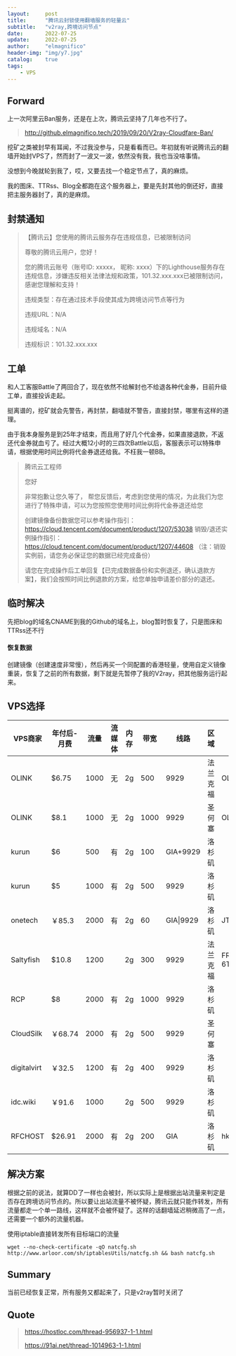 ```yaml
---
layout:     post
title:      "腾讯云封锁使用翻墙服务的轻量云"
subtitle:   "v2ray,跨境访问节点"
date:       2022-07-25
update:     2022-07-25
author:     "elmagnifico"
header-img: "img/y7.jpg"
catalog:    true
tags:
    - VPS
---
```


## Forward

上一次阿里云Ban服务，还是在上次，腾讯云坚持了几年也不行了。

> http://github.elmagnifico.tech/2019/09/20/V2ray-Cloudfare-Ban/

挖矿之类被封早有耳闻，不过我没参与，只是看看而已。年初就有听说腾讯云的翻墙开始封VPS了，然而封了一波又一波，依然没有我，我也当没啥事情。

没想到今晚就轮到我了，哎，又要去找一个稳定节点了，真的麻烦。

我的图床、TTRss、Blog全都跑在这个服务器上，要是先封其他的倒还好，直接把主服务器封了，真的是麻烦。



## 封禁通知

> 【腾讯云】您使用的腾讯云服务存在违规信息，已被限制访问
>
> 尊敬的腾讯云用户，您好！
>
> 您的腾讯云账号（账号ID: xxxxx， 昵称: xxxx）下的Lighthouse服务存在违规信息，涉嫌违反相关法律法规和政策，101.32.xxx.xxx已被限制访问，感谢您理解和支持！
>
> 违规类型：存在通过技术手段使其成为跨境访问节点等行为
>
> 违规URL：N/A
>
> 违规域名：N/A
>
> 违规标识：101.32.xxx.xxx



## 工单

和人工客服Battle了两回合了，现在依然不给解封也不给退各种代金券，目前升级工单，直接投诉走起。

挺离谱的，挖矿就会先警告，再封禁，翻墙就不警告，直接封禁，哪里有这样的道理。



由于我本身服务是到25年才结束，而且用了好几个代金券，如果直接退款，不返还代金券就血亏了。经过大概12小时的三四次Battle以后，客服表示可以特殊申请，根据使用时间比例将代金券退还给我。不枉我一顿BB。



>
>腾讯云工程师
>
>您好
>
>非常抱歉让您久等了， 帮您反馈后，考虑到您使用的情况，为此我们为您进行了特殊申请，可以为您按照您使用时间比例将代金券退还给您
>
>创建镜像备份数据您可以参考操作指引：https://cloud.tencent.com/document/product/1207/53038 
>销毁/退还实例操作指引：https://cloud.tencent.com/document/product/1207/44608 
>（注：销毁实例前，请您务必保证您的数据已经完成备份）
>
>请您在完成操作后工单回复【已完成数据备份和实例退还，确认退款方案】，我们会按照时间比例退款的方案，给您单独申请差价部分的退还。



## 临时解决

先把blog的域名CNAME到我的Github的域名上，blog暂时恢复了，只是图床和TTRss还不行



#### 恢复数据

创建镜像（创建速度非常慢），然后再买一个同配置的香港轻量，使用自定义镜像重装，恢复了之前的所有数据，剩下就是先暂停了我的V2ray，把其他服务运行起来。



## VPS选择

| VPS商家     | 年付后-月费 | 流量 | 流媒体 | 内存 | 带宽 | 线路      | 区域     | 优惠码           | 备注 |
| ----------- | ----------- | ---- | ------ | ---- | ---- | --------- | -------- | ---------------- | ---- |
| OLINK       | $6.75       | 1000 | 无     | 2g   | 500  | 9929      | 法兰克福 | OLINK            |      |
| OLINK       | $8.1        | 1000 | 无     | 2g   | 1000 | 9929      | 圣何塞   | OLINK            |      |
| kurun       | $6          | 500  | 有     | 2g   | 100  | GIA+9929  | 洛杉矶   |                  | 无货 |
| kurun       | $5          | 1000 | 有     | 2g   | 500  | 9929      | 洛杉矶   |                  |      |
| onetech     | ￥85.3      | 2000 | 有     | 2g   | 60   | GIA\|9929 | 洛杉矶   | JTZF5HFT         |      |
| Saltyfish   | $10.8       | 1200 |        | 2g   | 300  | 9929      | 法兰克福 | FRA-P-6TKVY2A6DW | 无货 |
| RCP         | $8          | 2000 | 有     | 2g   | 1000 | 9929      | 洛杉矶   |                  | 无货 |
| CloudSilk   | ￥68.74     | 2000 | 有     | 2g   | 500  | 9929      | 圣何塞   |                  |      |
| digitalvirt | ￥32.5      | 1200 | 有     | 2g   | 400  | 9929      | 洛杉矶   |                  |      |
| idc.wiki    | ￥91.6      | 1000 |        | 2g   | 500  | 9929      | 洛杉矶   |                  |      |
| RFCHOST     | $26.91      | 2000 | 有     | 2g   | 200  | GIA       | 洛杉矶   | hkg3openup       |      |



## 解决方案

根据之前的说法，就算DD了一样也会被封，所以实际上是根据出站流量来判定是否存在跨境访问节点的。所以要让出站流量不被怀疑，腾讯云就只能作转发，所有流量都走一个单一路线，这样就不会被怀疑了。这样的话翻墙延迟稍微高了一点，还需要一个额外的流量机器。



使用iptable直接转发所有目标端口的流量

```
wget --no-check-certificate -qO natcfg.sh http://www.arloor.com/sh/iptablesUtils/natcfg.sh && bash natcfg.sh
```



## Summary

当前已经恢复正常，所有服务又都起来了，只是v2ray暂时关闭了



## Quote

> https://hostloc.com/thread-956937-1-1.html
>
> https://91ai.net/thread-1014963-1-1.html
